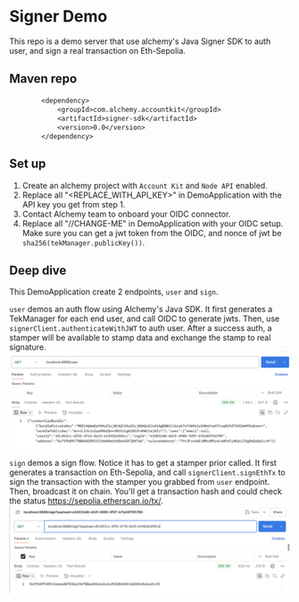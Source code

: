 # Signer Demo

This repo is a demo server that use alchemy's Java Signer SDK to auth user, and sign a real
transaction on Eth-Sepolia. 

## Maven repo
```shell
		<dependency>
			<groupId>com.alchemy.accountkit</groupId>
			<artifactId>signer-sdk</artifactId>
			<version>0.0</version>
		</dependency>
```

## Set up 
1. Create an alchemy project with `Account Kit` and `Node API` enabled. 
2. Replace all "<REPLACE_WITH_API_KEY>" in DemoApplication with the API key you get from step 1.
3. Contact Alchemy team to onboard your OIDC connector. 
4. Replace all "//CHANGE-ME" in DemoApplication with your OIDC setup. Make sure you can get a jwt token 
from the OIDC, and nonce of jwt be `sha256(tekManager.publicKey())`.

## Deep dive
This DemoApplication create 2 endpoints, `user` and `sign`. 


`user` demos an auth flow using Alchemy's 
Java SDK. It first generates a TekManager for each end user, and call OIDC to generate jwts. Then, 
use `signerClient.authenticateWithJWT` to auth user. After a success auth, a stamper will be available 
to stamp data and exchange the stamp to real signature. 
![user.png](/user.png)


`sign` demos a sign flow. Notice it has to get a stamper prior called. It first generates a transaction
on Eth-Sepolia, and call `signerClient.signEthTx` to sign the transaction with the stamper you grabbed 
from `user` endpoint. Then, broadcast it on chain. You'll get a transaction hash and could check the status
https://sepolia.etherscan.io/tx/<your-hash>.
![sign.png](/sign.png)

